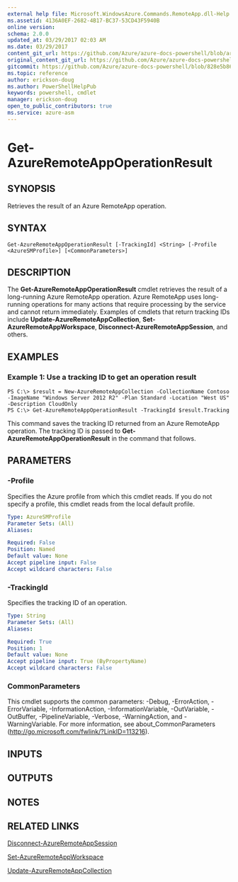 ```yaml
---
external help file: Microsoft.WindowsAzure.Commands.RemoteApp.dll-Help.xml
ms.assetid: 4136A0EF-2682-4B17-BC37-53CD43F5940B
online version:
schema: 2.0.0
updated_at: 03/29/2017 02:03 AM
ms.date: 03/29/2017
content_git_url: https://github.com/Azure/azure-docs-powershell/blob/armsql/azureps-cmdlets-docs/ServiceManagement/Azure/v3.7.0/Get-AzureRemoteAppOperationResult.md
original_content_git_url: https://github.com/Azure/azure-docs-powershell/blob/armsql/azureps-cmdlets-docs/ServiceManagement/Azure/v3.7.0/Get-AzureRemoteAppOperationResult.md
gitcommit: https://github.com/Azure/azure-docs-powershell/blob/828e5b8648af6bdf3119ffe0cd409647f00de183
ms.topic: reference
author: erickson-doug
ms.author: PowerShellHelpPub
keywords: powershell, cmdlet
manager: erickson-doug
open_to_public_contributors: true
ms.service: azure-asm
---
```


# Get-AzureRemoteAppOperationResult

## SYNOPSIS
Retrieves the result of an Azure RemoteApp operation.

## SYNTAX

```
Get-AzureRemoteAppOperationResult [-TrackingId] <String> [-Profile <AzureSMProfile>] [<CommonParameters>]
```

## DESCRIPTION
The **Get-AzureRemoteAppOperationResult** cmdlet retrieves the result of a long-running Azure RemoteApp operation.
Azure RemoteApp uses long-running operations for many actions that require processing by the service and cannot return immediately.
Examples of cmdlets that return tracking IDs include **Update-AzureRemoteAppCollection**, **Set-AzureRemoteAppWorkspace**, **Disconnect-AzureRemoteAppSession**, and others.

## EXAMPLES

### Example 1: Use a tracking ID to get an operation result
```
PS C:\> $result = New-AzureRemoteAppCollection -CollectionName Contoso -ImageName "Windows Server 2012 R2" -Plan Standard -Location "West US" -Description CloudOnly
PS C:\> Get-AzureRemoteAppOperationResult -TrackingId $result.Tracking
```

This command saves the tracking ID returned from an Azure RemoteApp operation.
The tracking ID is passed to **Get-AzureRemoteAppOperationResult** in the command that follows.

## PARAMETERS

### -Profile
Specifies the Azure profile from which this cmdlet reads.
If you do not specify a profile, this cmdlet reads from the local default profile.

```yaml
Type: AzureSMProfile
Parameter Sets: (All)
Aliases: 

Required: False
Position: Named
Default value: None
Accept pipeline input: False
Accept wildcard characters: False
```

### -TrackingId
Specifies the tracking ID of an operation.

```yaml
Type: String
Parameter Sets: (All)
Aliases: 

Required: True
Position: 1
Default value: None
Accept pipeline input: True (ByPropertyName)
Accept wildcard characters: False
```

### CommonParameters
This cmdlet supports the common parameters: -Debug, -ErrorAction, -ErrorVariable, -InformationAction, -InformationVariable, -OutVariable, -OutBuffer, -PipelineVariable, -Verbose, -WarningAction, and -WarningVariable. For more information, see about_CommonParameters (http://go.microsoft.com/fwlink/?LinkID=113216).

## INPUTS

## OUTPUTS

## NOTES

## RELATED LINKS

[Disconnect-AzureRemoteAppSession](./Disconnect-AzureRemoteAppSession.md)

[Set-AzureRemoteAppWorkspace](./Set-AzureRemoteAppWorkspace.md)

[Update-AzureRemoteAppCollection](./Update-AzureRemoteAppCollection.md)



